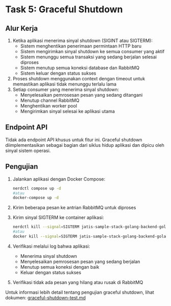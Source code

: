 # Task 5: Graceful Shutdown

## Alur Kerja

1. Ketika aplikasi menerima sinyal shutdown (SIGINT atau SIGTERM):
   - Sistem menghentikan penerimaan permintaan HTTP baru
   - Sistem mengirimkan sinyal shutdown ke semua consumer yang aktif
   - Sistem menunggu semua transaksi yang sedang berjalan selesai diproses
   - Sistem menutup semua koneksi database dan RabbitMQ
   - Sistem keluar dengan status sukses
2. Proses shutdown menggunakan context dengan timeout untuk memastikan aplikasi tidak menunggu terlalu lama
3. Setiap consumer yang menerima sinyal shutdown:
   - Menyelesaikan pemrosesan pesan yang sedang ditangani
   - Menutup channel RabbitMQ
   - Menghentikan worker pool
   - Mengirimkan sinyal selesai ke aplikasi utama

## Endpoint API

Tidak ada endpoint API khusus untuk fitur ini. Graceful shutdown diimplementasikan sebagai bagian dari siklus hidup aplikasi dan dipicu oleh sinyal sistem operasi.

## Pengujian

1. Jalankan aplikasi dengan Docker Compose:
   ```bash
   nerdctl compose up -d
   #atau
   docker-compose up -d
   ```

2. Kirim beberapa pesan ke antrian RabbitMQ untuk diproses

3. Kirim sinyal SIGTERM ke container aplikasi:
   ```bash
   nerdctl kill --signal=SIGTERM jatis-sample-stack-golang-backend-golang-1
   #atau
   docker kill --signal=SIGTERM jatis-sample-stack-golang-backend-golang-1
   ```

4. Verifikasi melalui log bahwa aplikasi:
   - Menerima sinyal shutdown
   - Menyelesaikan pemrosesan pesan yang sedang berjalan
   - Menutup semua koneksi dengan baik
   - Keluar dengan status sukses

5. Verifikasi tidak ada pesan yang hilang atau rusak di RabbitMQ

Untuk informasi lebih detail tentang pengujian graceful shutdown, lihat dokumen: [graceful-shutdown-test.md](../docs/test/graceful-shutdown-test.md)
